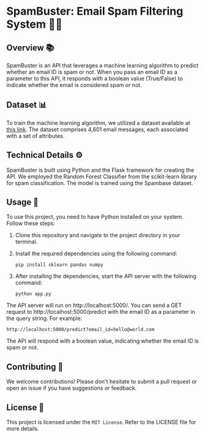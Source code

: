 # SpamBuster: Email Spam Filtering System 🚫📧

## Overview 📚
SpamBuster is an API that leverages a machine learning algorithm to predict whether an email ID is spam or not. When you pass an email ID as a parameter to this API, it responds with a boolean value (True/False) to indicate whether the email is considered spam or not.

## Dataset 📊
To train the machine learning algorithm, we utilized a dataset available at [this link](https://archive.ics.uci.edu/ml/datasets/Spambase/). The dataset comprises 4,601 email messages, each associated with a set of attributes.

## Technical Details ⚙️
SpamBuster is built using Python and the Flask framework for creating the API. We employed the Random Forest Classifier from the scikit-learn library for spam classification. The model is trained using the Spambase dataset.

## Usage 🚀
To use this project, you need to have Python installed on your system. Follow these steps:

1. Clone this repository and navigate to the project directory in your terminal.

2. Install the required dependencies using the following command:
   ```
   pip install sklearn pandas numpy
   ```

3. After installing the dependencies, start the API server with the following command:
   ```
   python app.py
   ```

The API server will run on http://localhost:5000/. You can send a GET request to http://localhost:5000/predict with the email ID as a parameter in the query string. For example:

```
http://localhost:5000/predict?email_id=hello@world.com
```

The API will respond with a boolean value, indicating whether the email ID is spam or not.

## Contributing 🤝
We welcome contributions! Please don't hesitate to submit a pull request or open an issue if you have suggestions or feedback.

## License 📜
This project is licensed under the `MIT License`. Refer to the LICENSE file for more details.
